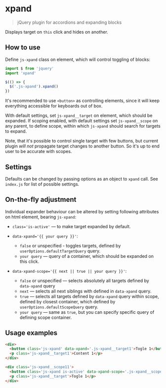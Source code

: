 xpand
=====

> jQuery plugin for accordions and expanding blocks

Displays target on `this` click and hides on another.

How to use
----------

Define `js-xpand` class on element, which will control toggling of blocks:

``` js
import $ from 'jquery'
import 'xpand'

$(() => {
  $('.js-xpand').xpand()
})
```

It's recommended to use `<button>` as controlling elements, since it will keep
everything accessible for keyboards out of box.

With default settings, set `js-xpand__target` on element, which should be expanded.
If scoping enabled, with default settings set `js-xpand__scope` on any parent, to define
scope, within which `js-xpand` should search for targets to expand.

Note, that it's possible to control single target with few buttons, but
current plugin _will not_ propagate target changes to another button.
So it's up to end user to be accurate with scopes.

Settings
--------

Defaults can be changed by passing options as an object to `xpand` call. See `index.js` for list of possible settings.

On-the-fly adjustment
----------------------

Individual expander behaviour can be altered by setting following attributes
on html element, bearing `js-xpand`:

- `class='is-active'` — to make target expanded by default.

- `data-xpand='{{ your query }}'`:
  - `false` or unspecified - toggles targets, defined by `userOptions.defaultTargetQuery` query.
  - `your query` — query of a container, which should be expanded on this click.

- `data-xpand-scope='{{ next || true || your query }}'`:
  - `false` or unspecified — selects absolutely all targets defined by `data-xpand` query
  - `next` — selects all next siblings with defined in `data-xpand` query.
  - `true` — selects all targets defined by `data-xpand` query within scope, defined by closest
             container, which defined by `userOptions.defaultScopeQuery` query.
  - `your query` — same as `true`, but you can specify specific query of defining scope container.

Usage examples
--------------

``` html
<div>
  <button class='js-xpand' data-xpand='.js-xpand__target1'>Togle 1</button>
  <p class='js-xpand__target1'>Content 1</p>
</div>

<div class='js-xpand__scope11'>
  <button class='js-xpand is-active' data-xpand-scope='.js-xpand__scope11'>Togle scope 11</button>
  <p class='js-xpand__target'>Togle 1</p>
</div>
```